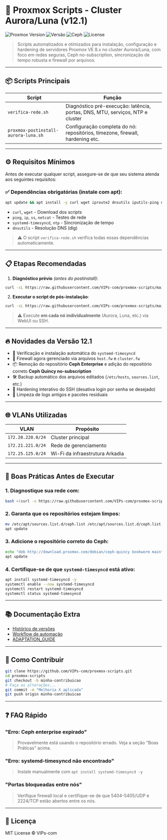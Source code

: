 
# 🚀 Proxmox Scripts - Cluster Aurora/Luna (v12.1)

![Proxmox Version](https://img.shields.io/badge/Proxmox-8.x-orange)
![Versão](https://img.shields.io/badge/version-12.1-blue)
![Ceph](https://img.shields.io/badge/Ceph-Quincy-red)
![License](https://img.shields.io/badge/license-MIT-blue)

> Scripts automatizados e otimizados para instalação, configuração e hardening de servidores Proxmox VE 8.x no cluster Aurora/Luna, com foco em redes seguras, Ceph no-subscription, sincronização de tempo robusta e firewall por arquivos.

---

## 📦 Scripts Principais

| Script                          | Função                                                                 |
|--------------------------------|-------------------------------------------------------------------------|
| `verifica-rede.sh`             | Diagnóstico pré-execução: latência, portas, DNS, MTU, serviços, NTP e cluster |
| `proxmox-postinstall-aurora-luna.sh` | Configuração completa do nó: repositórios, timezone, firewall, hardening etc. |

---

## ⚙️ Requisitos Mínimos

Antes de executar qualquer script, assegure-se de que seu sistema atenda aos seguintes requisitos:

### ✅ Dependências obrigatórias (instale com apt):
```bash
apt update && apt install -y curl wget iproute2 dnsutils iputils-ping netcat systemd-timesyncd ntp
```

- `curl`, `wget` - Download dos scripts
- `ping`, `ip`, `ss`, `netcat` - Testes de rede
- `systemd-timesyncd`, `ntp` - Sincronização de tempo
- `dnsutils` - Resolução DNS (dig)

> ⚠️ O script `verifica-rede.sh` verifica todas essas dependências automaticamente.

---

## 📋 Etapas Recomendadas

1. **Diagnóstico prévio** *(antes do postinstall)*:
```bash
curl -sL https://raw.githubusercontent.com/VIPs-com/proxmox-scripts/main/utils/verifica-rede.sh | bash
```

2. **Executar o script de pós-instalação**:
```bash
curl -sL https://raw.githubusercontent.com/VIPs-com/proxmox-scripts/main/scripts/proxmox-postinstall-aurora-luna.sh | bash
```

> ⚠️ Execute **em cada nó individualmente** (Aurora, Luna, etc.) via WebUI ou SSH.

---

## 🔥 Novidades da Versão 12.1

- 📡 Verificação e instalação automática do `systemd-timesyncd`
- 🧠 Firewall agora gerenciado via arquivos `host.fw` e `cluster.fw`
- 📦 Remoção do repositório **Ceph Enterprise** e adição do repositório correto **Ceph Quincy no-subscription**
- 🛠 Backup automático dos arquivos editados (`/etc/hosts`, `sources.list`, etc.)
- 🔐 Hardening interativo do SSH (desativa login por senha se desejado)
- 🧹 Limpeza de logs antigos e pacotes residuais

---

## 🌐 VLANs Utilizadas

| VLAN             | Propósito                      |
|------------------|-------------------------------|
| `172.20.220.0/24`| Cluster principal             |
| `172.21.221.0/24`| Rede de gerenciamento         |
| `172.25.125.0/24`| Wi-Fi da infraestrutura Arkadia|

---

## 🧰 Boas Práticas Antes de Executar

### 1. Diagnostique sua rede com:
```bash
bash <(curl -s https://raw.githubusercontent.com/VIPs-com/proxmox-scripts/main/utils/verifica-rede.sh)
```

### 2. Garanta que os repositórios estejam limpos:
```bash
mv /etc/apt/sources.list.d/ceph.list /etc/apt/sources.list.d/ceph.list.bak
apt update
```

### 3. Adicione o repositório correto do Ceph:
```bash
echo "deb http://download.proxmox.com/debian/ceph-quincy bookworm main" > /etc/apt/sources.list.d/ceph.list
apt update
```

### 4. Certifique-se de que `systemd-timesyncd` está ativo:
```bash
apt install systemd-timesyncd -y
systemctl enable --now systemd-timesyncd
systemctl restart systemd-timesyncd
systemctl status systemd-timesyncd
```

---

## 📚 Documentação Extra

- [Histórico de versões](https://github.com/VIPs-com/proxmox-scripts/releases)
- [Workflow de automação](https://github.com/VIPs-com/proxmox-scripts/actions)
- [ADAPTATION_GUIDE](./ADAPTATION_GUIDE.md)

---

## 🤝 Como Contribuir
```bash
git clone https://github.com/VIPs-com/proxmox-scripts.git
cd proxmox-scripts
git checkout -b minha-contribuicao
# Faça as alterações...
git commit -m "Melhoria X aplicada"
git push origin minha-contribuicao
```

---

## ❓ FAQ Rápido

### "Erro: Ceph enterprise expirado"
> Provavelmente está usando o repositório errado. Veja a seção "Boas Práticas" acima.

### "Erro: systemd-timesyncd não encontrado"
> Instale manualmente com `apt install systemd-timesyncd -y`

### "Portas bloqueadas entre nós"
> Verifique firewall local e certifique-se de que 5404-5405/UDP e 2224/TCP estão abertos entre os nós.

---

## 📄 Licença

MIT License © VIPs-com
